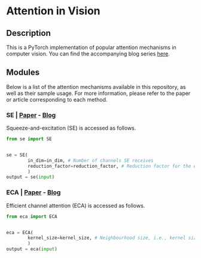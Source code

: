 # Attention in Vision
## Description
This is a PyTorch implementation of popular attention mechanisms in computer vision. You can find the accompanying blog series [here](https://borna-ahz.medium.com/attention-in-computer-vision-part-1-se-ese-and-eca-c5effac7c11e).
## Modules
Below is a list of the attention mechanisms available in this repository, as well as their sample usage. For more information, please refer to the paper or article corresponding to each method.
### SE | [Paper](https://arxiv.org/abs/1709.01507) - [Blog](https://borna-ahz.medium.com/attention-in-computer-vision-part-1-se-ese-and-eca-c5effac7c11e)
Squeeze-and-excitation (SE) is accessed as follows.
```python
from se import SE


se = SE(
        in_dim=in_dim, # Number of channels SE receives
        reduction_factor=reduction_factor, # Reduction factor for the excitation module
        )
output = se(input)
```
### ECA | [Paper](https://arxiv.org/abs/1910.03151) - [Blog](https://borna-ahz.medium.com/attention-in-computer-vision-part-1-se-ese-and-eca-c5effac7c11e)
Efficient channel attention (ECA) is accessed as follows.
```python
from eca import ECA


eca = ECA(
        kernel_size=kernel_size, # Neighbourhood size, i.e., kernel size of the 1D convolution
        )
output = eca(input)
```
